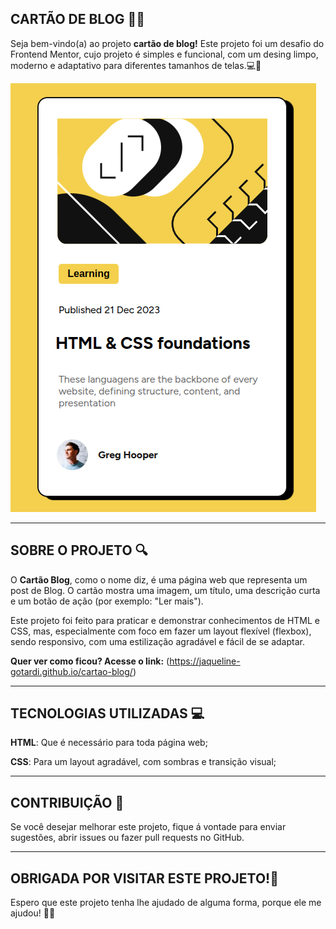 ## CARTÃO DE BLOG 📝✨
Seja bem-vindo(a) ao projeto **cartão de blog!** Este projeto foi um desafio do Frontend Mentor, cujo projeto é simples e funcional, com um desing limpo, moderno e adaptativo para diferentes tamanhos de telas.💻🎨

![Visual do projeto](src/imagens/cartaoblog.png)

---

## SOBRE O PROJETO 🔍
O **Cartão Blog**, como o nome diz, é uma página web que representa um post de Blog. O cartão mostra uma imagem, um título, uma descrição curta e um botão de ação (por exemplo: "Ler mais").

Este projeto foi feito para praticar e demonstrar conhecimentos de HTML e CSS, mas, especialmente com foco em fazer um layout flexível (flexbox), sendo responsivo, com uma estilização agradável e fácil de se adaptar.

**Quer ver como ficou? Acesse o link:** (https://jaqueline-gotardi.github.io/cartao-blog/)

---

## TECNOLOGIAS UTILIZADAS 💻
**HTML**: Que é necessário para toda página web;

**CSS**: Para um layout agradável, com sombras e transição visual;

---

## CONTRIBUIÇÃO 🤝
Se você desejar melhorar este projeto, fique á vontade para enviar sugestões, abrir issues ou fazer pull requests no GitHub.

---

## OBRIGADA POR  VISITAR ESTE PROJETO!💖
Espero que este projeto tenha lhe ajudado de alguma forma, porque ele me ajudou! 🚀😊
